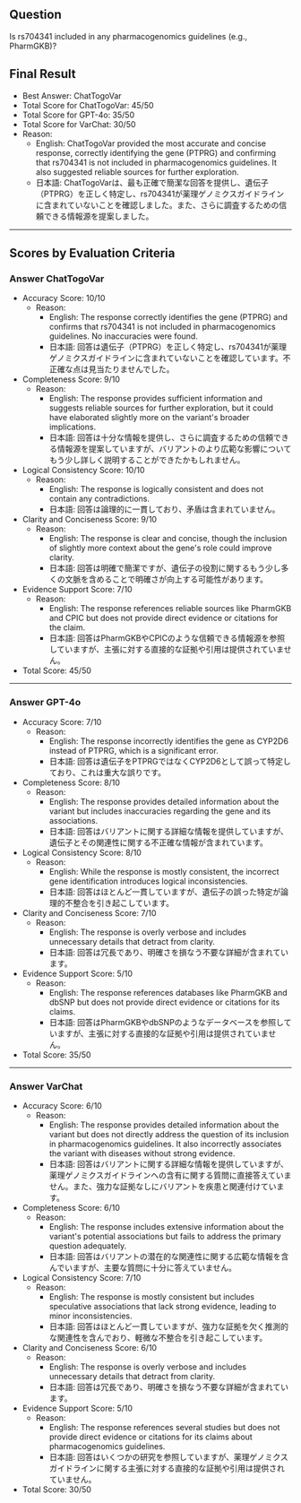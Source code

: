## Question

Is rs704341 included in any pharmacogenomics guidelines (e.g., PharmGKB)?

## Final Result

- Best Answer: ChatTogoVar
- Total Score for ChatTogoVar: 45/50
- Total Score for GPT-4o: 35/50
- Total Score for VarChat: 30/50
- Reason:
  - English: ChatTogoVar provided the most accurate and concise response, correctly identifying the gene (PTPRG) and confirming that rs704341 is not included in pharmacogenomics guidelines. It also suggested reliable sources for further exploration.
  - 日本語: ChatTogoVarは、最も正確で簡潔な回答を提供し、遺伝子（PTPRG）を正しく特定し、rs704341が薬理ゲノミクスガイドラインに含まれていないことを確認しました。また、さらに調査するための信頼できる情報源を提案しました。

---

## Scores by Evaluation Criteria

### Answer ChatTogoVar
- Accuracy Score: 10/10
  - Reason: 
    - English: The response correctly identifies the gene (PTPRG) and confirms that rs704341 is not included in pharmacogenomics guidelines. No inaccuracies were found.
    - 日本語: 回答は遺伝子（PTPRG）を正しく特定し、rs704341が薬理ゲノミクスガイドラインに含まれていないことを確認しています。不正確な点は見当たりませんでした。
- Completeness Score: 9/10
  - Reason: 
    - English: The response provides sufficient information and suggests reliable sources for further exploration, but it could have elaborated slightly more on the variant's broader implications.
    - 日本語: 回答は十分な情報を提供し、さらに調査するための信頼できる情報源を提案していますが、バリアントのより広範な影響についてもう少し詳しく説明することができたかもしれません。
- Logical Consistency Score: 10/10
  - Reason: 
    - English: The response is logically consistent and does not contain any contradictions.
    - 日本語: 回答は論理的に一貫しており、矛盾は含まれていません。
- Clarity and Conciseness Score: 9/10
  - Reason: 
    - English: The response is clear and concise, though the inclusion of slightly more context about the gene's role could improve clarity.
    - 日本語: 回答は明確で簡潔ですが、遺伝子の役割に関するもう少し多くの文脈を含めることで明確さが向上する可能性があります。
- Evidence Support Score: 7/10
  - Reason: 
    - English: The response references reliable sources like PharmGKB and CPIC but does not provide direct evidence or citations for the claim.
    - 日本語: 回答はPharmGKBやCPICのような信頼できる情報源を参照していますが、主張に対する直接的な証拠や引用は提供されていません。
- Total Score: 45/50

---

### Answer GPT-4o
- Accuracy Score: 7/10
  - Reason: 
    - English: The response incorrectly identifies the gene as CYP2D6 instead of PTPRG, which is a significant error.
    - 日本語: 回答は遺伝子をPTPRGではなくCYP2D6として誤って特定しており、これは重大な誤りです。
- Completeness Score: 8/10
  - Reason: 
    - English: The response provides detailed information about the variant but includes inaccuracies regarding the gene and its associations.
    - 日本語: 回答はバリアントに関する詳細な情報を提供していますが、遺伝子とその関連性に関する不正確な情報が含まれています。
- Logical Consistency Score: 8/10
  - Reason: 
    - English: While the response is mostly consistent, the incorrect gene identification introduces logical inconsistencies.
    - 日本語: 回答はほとんど一貫していますが、遺伝子の誤った特定が論理的不整合を引き起こしています。
- Clarity and Conciseness Score: 7/10
  - Reason: 
    - English: The response is overly verbose and includes unnecessary details that detract from clarity.
    - 日本語: 回答は冗長であり、明確さを損なう不要な詳細が含まれています。
- Evidence Support Score: 5/10
  - Reason: 
    - English: The response references databases like PharmGKB and dbSNP but does not provide direct evidence or citations for its claims.
    - 日本語: 回答はPharmGKBやdbSNPのようなデータベースを参照していますが、主張に対する直接的な証拠や引用は提供されていません。
- Total Score: 35/50

---

### Answer VarChat
- Accuracy Score: 6/10
  - Reason: 
    - English: The response provides detailed information about the variant but does not directly address the question of its inclusion in pharmacogenomics guidelines. It also incorrectly associates the variant with diseases without strong evidence.
    - 日本語: 回答はバリアントに関する詳細な情報を提供していますが、薬理ゲノミクスガイドラインへの含有に関する質問に直接答えていません。また、強力な証拠なしにバリアントを疾患と関連付けています。
- Completeness Score: 6/10
  - Reason: 
    - English: The response includes extensive information about the variant's potential associations but fails to address the primary question adequately.
    - 日本語: 回答はバリアントの潜在的な関連性に関する広範な情報を含んでいますが、主要な質問に十分に答えていません。
- Logical Consistency Score: 7/10
  - Reason: 
    - English: The response is mostly consistent but includes speculative associations that lack strong evidence, leading to minor inconsistencies.
    - 日本語: 回答はほとんど一貫していますが、強力な証拠を欠く推測的な関連性を含んでおり、軽微な不整合を引き起こしています。
- Clarity and Conciseness Score: 6/10
  - Reason: 
    - English: The response is overly verbose and includes unnecessary details that detract from clarity.
    - 日本語: 回答は冗長であり、明確さを損なう不要な詳細が含まれています。
- Evidence Support Score: 5/10
  - Reason: 
    - English: The response references several studies but does not provide direct evidence or citations for its claims about pharmacogenomics guidelines.
    - 日本語: 回答はいくつかの研究を参照していますが、薬理ゲノミクスガイドラインに関する主張に対する直接的な証拠や引用は提供されていません。
- Total Score: 30/50